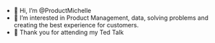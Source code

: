 - 👋 Hi, I’m @ProductMichelle
- 👀 I’m interested in Product Management, data, solving problems and creating the best experience for customers.
- 💞️ Thank you for attending my Ted Talk

<!---
ProductMichelle/ProductMichelle is a ✨ special ✨ repository because its `README.md` (this file) appears on your GitHub profile.
You can click the Preview link to take a look at your changes.
--->
